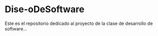 # Dise-oDeSoftware
Este es el repositorio dedicado al proyecto de la clase de desarrollo de software...

